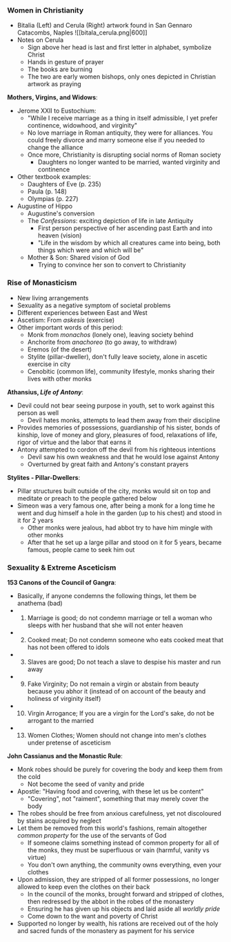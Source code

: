 ### Women in Christianity
 - Bitalia (Left) and Cerula (Right) artwork found in San Gennaro Catacombs, Naples
![[bitala_cerula.png|600]]
 - Notes on Cerula
	 - Sign above her head is last and first letter in alphabet, symbolize Christ
	 - Hands in gesture of prayer
	 - The books are burning
	 - The two are early women bishops, only ones depicted in Christian artwork as praying

**Mothers, Virgins, and Widows**:
 - Jerome XXII to Eustochium:
	 - "While I receive marriage as a thing in itself admissible, I yet prefer continence, widowhood, and virginity"
	 - No love marriage in Roman antiquity, they were for alliances. You could freely divorce and marry someone else if you needed to change the alliance
	 - Once more, Christianity is disrupting social norms of Roman society
		 - Daughters no longer wanted to be married, wanted virginity and continence
 - Other textbook examples:
	 - Daughters of Eve (p. 235)
	 - Paula (p. 148)
	 - Olympias (p. 227)
 - Augustine of Hippo
	 - Augustine's conversion
	 - The *Confessions*: exciting depiction of life in late Antiquity
		 - First person perspective of her ascending past Earth and into heaven (vision)
		 - "Life in the wisdom by which all creatures came into being, both things which were and which will be"
	 - Mother & Son: Shared vision of God
		 - Trying to convince her son to convert to Christianity

### Rise of Monasticism
 - New living arrangements
 - Sexuality as a negative symptom of societal problems
 - Different experiences between East and West
 - Ascetism: From *askesis* (exercise)
 - Other important words of this period:
	 - Monk from *monachos* (lonely one), leaving society behind
	 - Anchorite from *anachoreo* (to go away, to withdraw)
	 - Eremos (of the desert)
	 - Stylite (pillar-dweller), don't fully leave society, alone in ascetic exercise in city
	 - Cenobitic (common life), community lifestyle, monks sharing their lives with other monks

**Athansius, *Life of Antony***:
 - Devil could not bear seeing purpose in youth, set to work against this person as well
	 - Devil hates monks, attempts to lead them away from their discipline
 - Provides memories of possessions, guardianship of his sister, bonds of kinship, love of money and glory, pleasures of food, relaxations of life, rigor of virtue and the labor that earns it
 - Antony attempted to cordon off the devil from his righteous intentions
	 - Devil saw his own weakness and that he would lose against Antony
	 - Overturned by great faith and Antony's constant prayers

**Stylites - Pillar-Dwellers**:
 - Pillar structures built outside of the city, monks would sit on top and meditate or preach to the people gathered below
 - Simeon was a very famous one, after being a monk for a long time he went and dug himself a hole in the garden (up to his chest) and stood in it for 2 years
	 - Other monks were jealous, had abbot try to have him mingle with other monks
	 - After that he set up a large pillar and stood on it for 5 years, became famous, people came to seek him out

### Sexuality & Extreme Asceticism
 **153 Canons of the Council of Gangra**:
 - Basically, if anyone condemns the following things, let them be anathema (bad)
 - 1. Marriage is good; do not condemn marriage or tell a woman who sleeps with her husband that she will not enter heaven
 - 2. Cooked meat; Do not condemn someone who eats cooked meat that has not been offered to idols
 - 3. Slaves are good; Do not teach a slave to despise his master and run away
 - 9. Fake Virginity; Do not remain a virgin or abstain from beauty because you abhor it (instead of on account of the beauty and holiness of virginity itself)
 - 10. Virgin Arrogance; If you are a virgin for the Lord's sake, do not be arrogant to the married
 - 13. Women Clothes; Women should not change into men's clothes under pretense of asceticism

**John Cassianus and the Monastic Rule**:
 - Monk robes should be purely for covering the body and keep them from the cold
	 - Not become the seed of vanity and pride
 - Apostle: "Having food and covering, with these let us be content"
	 - "Covering", not "raiment", something that may merely cover the body
 - The robes should be free from anxious carefulness, yet not discoloured by stains acquired by neglect
 - Let them be removed from this world's fashions, remain altogether *common property* for the use of the servants of God
	 - If someone claims something instead of common property for all of the monks, they must be superfluous or vain (harmful, vanity vs virtue)
	 - You don't own anything, the community owns everything, even your clothes
 - Upon admission, they are stripped of all former possessions, no longer allowed to keep even the clothes on their back
	 - In the council of the monks, brought forward and stripped of clothes, then redressed by the abbot in the robes of the monastery
	 - Ensuring he has given up his objects and laid aside all *worldly pride*
	 - Come down to the want and poverty of Christ
 - Supported no longer by wealth, his rations are received out of the holy and sacred funds of the monastery as payment for his service
